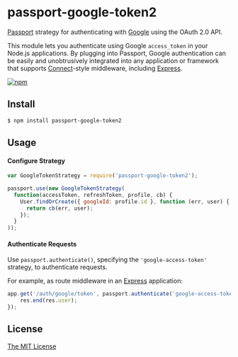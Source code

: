 # passport-google-token2

[Passport](http://passportjs.org/) strategy for authenticating with [Google](http://www.google.com/)
using the OAuth 2.0 API.

This module lets you authenticate using Google ```access_token``` in your Node.js applications.
By plugging into Passport, Google authentication can be easily and
unobtrusively integrated into any application or framework that supports
[Connect](http://www.senchalabs.org/connect/)-style middleware, including
[Express](http://expressjs.com/).


[![npm](https://img.shields.io/npm/v/passport-google-oauth20.svg)](https://www.npmjs.com/package/passport-google-token2)

## Install

```bash
$ npm install passport-google-token2
```

## Usage


#### Configure Strategy

```javascript
var GoogleTokenStrategy = require('passport-google-token2');

passport.use(new GoogleTokenStrategy(
  function(accessToken, refreshToken, profile, cb) {
    User.findOrCreate({ googleId: profile.id }, function (err, user) {
      return cb(err, user);
    });
  }
));
```

#### Authenticate Requests

Use `passport.authenticate()`, specifying the `'google-access-token'` strategy, to
authenticate requests.

For example, as route middleware in an [Express](http://expressjs.com/)
application:

```javascript
app.get('/auth/google/token', passport.authenticate('google-access-token'), (req, res) => {
    res.end(res.user);
});
```

## License

[The MIT License](http://opensource.org/licenses/MIT)